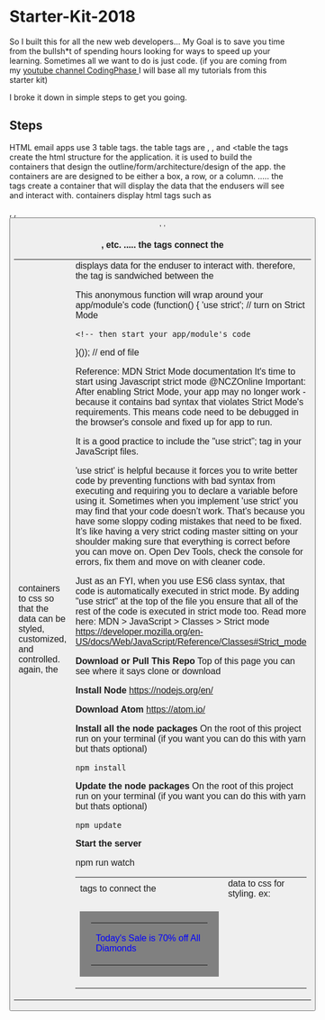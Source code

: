 # Starter-Kit-2018


So I built this for all the new web developers... My Goal is to save you time from the bullsh*t of spending hours looking for ways to speed up your learning. Sometimes all we want to do is just code.
(if you are coming from my  [youtube channel CodingPhase ](https://www.youtube.com/channel/UC46wWUso9H5KPQcoL9iE3Ug) I will base all my tutorials from this starter kit)

I broke it down in simple steps to get you going.

**Steps**
---------
HTML email apps use 3 table tags. the table tags are <tr>, <td>, and <table   the <tr> tags create the html structure for the application. it is used to build the containers that design the outline/form/architecture/design of the app. the containers are are designed to be either a box, a row, or a column. 
.....  the <td> tags create a container that will display the data that the endusers will see and interact with. <td> containers display html tags such as <p>, <img>, <button>, <a>, <h3>, etc.
..... the <table> tags connect the <td> containers to css so that the data can be styled, customized, and controlled. again, the <td> displays data for the enduser to interact with. therefore, the <table> tag is sandwiched between the <td> tags to connect the <td> data to css for styling. ex: <tr><td><table class="diamondSale" width="100%" align="left" cellspacing="0" cellpadding="0" border="0" style="font-family:ariel, helvetica, sans-serif; font-size:16px; color:blue; background:grey; font-weight: 500; padding:20px 20px;">  <tr><td><p>Today's Sale is 70% off All Diamonds</p></td></tr>  </table></td></tr>

This anonymous function will wrap around your app/module's code
(function() {
    'use strict'; // turn on Strict Mode

    <!-- then start your app/module's code
 }()); // end of file

Reference: MDN Strict Mode documentation
It's time to start using Javascript strict mode @NCZOnline
Important: After enabling Strict Mode, your app may no longer work - because it contains bad syntax that violates Strict Mode's requirements. This means code need to be debugged in the browser's console and fixed up for app to run.

It is a good practice to include the "use strict”; tag in your JavaScript files.

'use strict' is helpful because it forces you to write better code by preventing functions with bad syntax from executing and requiring you to declare a variable before using it. Sometimes when you implement 'use strict' you may find that your code doesn’t work. That’s because you have some sloppy coding mistakes that need to be fixed. It’s like having a very strict coding master sitting on your shoulder making sure that everything is correct before you can move on. Open Dev Tools, check the console for errors, fix them and move on with cleaner code.

Just as an FYI, when you use ES6 class syntax, that code is automatically executed in strict mode. By adding "use strict" at the top of the file you ensure that all of the rest of the code is executed in strict mode too.
Read more here: MDN > JavaScript > Classes > Strict mode https://developer.mozilla.org/en-US/docs/Web/JavaScript/Reference/Classes#Strict_mode

**Download or Pull This Repo**
	Top of this page you can see where it says clone or download

 **Install Node**
	https://nodejs.org/en/

**Download Atom**
	https://atom.io/

 **Install all the node packages** 
On the root of this project run on your terminal (if you want you can do this with yarn but thats optional)
    
    npm install
    
 **Update the node packages** 
On the root of this project run on your terminal (if you want you can do this with yarn but thats optional)
    
    npm update


**Start the server**

  npm run watch
